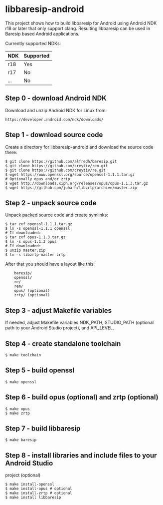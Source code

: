 libbaresip-android
==================

This project shows how to build libbaresip for Android using Android NDK
r18 or later that only support clang.  Resulting libbaresip can be used
in Baresip based Android applications.

Currently supported NDKs:

| NDK  | Supported  |
|------|------------|
| r18  | Yes        |
| r17  | No         |
| ...  | No         |

## Step 0 - download Android NDK

Download and unzip Android NDK for Linux from:
```
https://developer.android.com/ndk/downloads/
```

## Step 1 - download source code

Create a directory for libbaresip-android and download the source
code there:
```
$ git clone https://github.com/alfredh/baresip.git
$ git clone https://github.com/creytiv/rem.git
$ git clone https://github.com/creytiv/re.git
$ wget https://www.openssl.org/source/openssl-1.1.1.tar.gz
# Optionally opus and/or zrtp
$ wget http://downloads.xiph.org/releases/opus/opus-1.1.3.tar.gz
$ wget https://github.com/juha-h/libzrtp/archive/master.zip
```

## Step 2 - unpack source code

Unpack packed source code and create symlinks:

```
$ tar zxf openssl-1.1.1.tar.gz
$ ln -s openssl-1.1.1 openssl
# If downloaded:
$ tar zxf opus-1.1.3.tar.gz
$ ln -s opus-1.1.3 opus
# If downloaded:
$ unzip master.zip
$ ln -s libzrtp-master zrtp
```
After that you should have a layout like this:
```
    baresip/
    openssl/
    re/
    rem/
    opus/ (optional)
    zrtp/ (optional)
```

## Step 3 - adjust Makefile variables

If needed, adjust Makefile variables NDK_PATH, STUDIO_PATH (optional
path to your Android Studio project), and API_LEVEL.

## Step 4 - create standalone toolchain
```
$ make toolchain
```

## Step 5 - build openssl
```
$ make openssl
```

## Step 6 - build opus (optional) and zrtp (optional)

```
$ make opus
$ make zrtp
```

## Step 7 - build libbaresip
```
$ make baresip
```

## Step 8 - install libraries and include files to your Android Studio
project (optional)

```
$ make install-openssl
$ make install-opus # optional
$ make install-zrtp # optional
$ make install libbaresip
```
